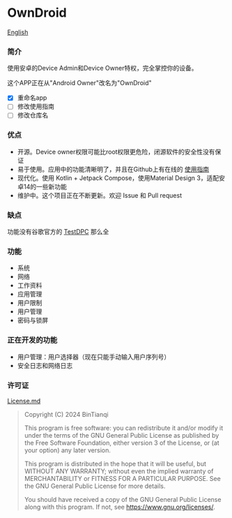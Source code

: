 # OwnDroid

[English](Readme-en.md)

### 简介

使用安卓的Device Admin和Device Owner特权，完全掌控你的设备。

这个APP正在从"Android Owner"改名为"OwnDroid"

- [x] 重命名app
- [ ] 修改使用指南
- [ ] 修改仓库名

### 优点

- 开源。Device owner权限可能比root权限更危险，闭源软件的安全性没有保证
- 易于使用。应用中的功能清晰明了，并且在Github上有在线的 [使用指南](Guide.md)
- 现代化。使用 Kotlin + Jetpack Compose，使用Material Design 3，适配安卓14的一些新功能
- 维护中。这个项目正在不断更新。欢迎 Issue 和 Pull request

### 缺点

功能没有谷歌官方的 [TestDPC](https://github.com/googlesamples/android-testdpc) 那么全

### 功能

- 系统
- 网络
- 工作资料
- 应用管理
- 用户限制
- 用户管理
- 密码与锁屏

### 正在开发的功能

- 用户管理：用户选择器（现在只能手动输入用户序列号）
- 安全日志和网络日志

### 许可证

[License.md](LICENSE.md)

> Copyright (C)  2024  BinTianqi
>
> This program is free software: you can redistribute it and/or modify it under the terms of the GNU General Public License as published by the Free Software Foundation, either version 3 of the License, or (at your option) any later version.
>
> This program is distributed in the hope that it will be useful, but WITHOUT ANY WARRANTY; without even the implied warranty of MERCHANTABILITY or FITNESS FOR A PARTICULAR PURPOSE.  See the GNU General Public License for more details.
>
> You should have received a copy of the GNU General Public License along with this program.  If not, see <https://www.gnu.org/licenses/>.
